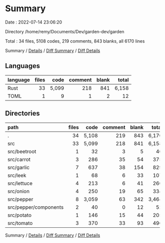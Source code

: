 # Summary

Date : 2022-07-14 23:06:20

Directory /home/remy/Documents/Dev/garden-dev/garden

Total : 34 files,  5108 codes, 219 comments, 843 blanks, all 6170 lines

Summary / [Details](details.md) / [Diff Summary](diff.md) / [Diff Details](diff-details.md)

## Languages
| language | files | code | comment | blank | total |
| :--- | ---: | ---: | ---: | ---: | ---: |
| Rust | 33 | 5,099 | 218 | 841 | 6,158 |
| TOML | 1 | 9 | 1 | 2 | 12 |

## Directories
| path | files | code | comment | blank | total |
| :--- | ---: | ---: | ---: | ---: | ---: |
| . | 34 | 5,108 | 219 | 843 | 6,170 |
| src | 33 | 5,099 | 218 | 841 | 6,158 |
| src/beetroot | 1 | 32 | 3 | 5 | 40 |
| src/carrot | 3 | 286 | 35 | 54 | 375 |
| src/garlic | 7 | 637 | 38 | 154 | 829 |
| src/leek | 1 | 68 | 6 | 33 | 107 |
| src/lettuce | 4 | 213 | 6 | 41 | 260 |
| src/onion | 4 | 250 | 19 | 65 | 334 |
| src/pepper | 8 | 3,059 | 63 | 342 | 3,464 |
| src/pepper/components | 2 | 40 | 0 | 12 | 52 |
| src/potato | 1 | 146 | 15 | 44 | 205 |
| src/tomato | 3 | 370 | 33 | 93 | 496 |

Summary / [Details](details.md) / [Diff Summary](diff.md) / [Diff Details](diff-details.md)